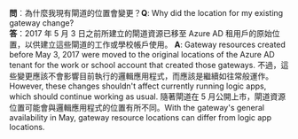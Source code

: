 <span data-ttu-id="bbbbb-101">**問**︰為什麼我現有閘道的位置會變更？</span><span class="sxs-lookup"><span data-stu-id="bbbbb-101">**Q**: Why did the location for my existing gateway change?</span></span> <br/><span data-ttu-id="bbbbb-102">
**答**：2017 年 5 月 3 日之前所建立的閘道資源已移至 Azure AD 租用戶的原始位置，以供建立這些閘道的工作或學校帳戶使用。</span><span class="sxs-lookup"><span data-stu-id="bbbbb-102">
**A**: Gateway resources created before May 3, 2017 were moved to the original locations of the Azure AD tenant for the work or school account that created those gateways.</span></span> <span data-ttu-id="bbbbb-103">不過，這些變更應該不會影響目前執行的邏輯應用程式，而應該是繼續如往常般運作。</span><span class="sxs-lookup"><span data-stu-id="bbbbb-103">However, these changes shouldn't affect currently running logic apps, which should continue working as usual.</span></span> <span data-ttu-id="bbbbb-104">隨著閘道在 5 月公開上市，閘道資源位置可能會與邏輯應用程式的位置有所不同。</span><span class="sxs-lookup"><span data-stu-id="bbbbb-104">With the gateway's general availability in May, gateway resource locations can differ from logic app locations.</span></span>